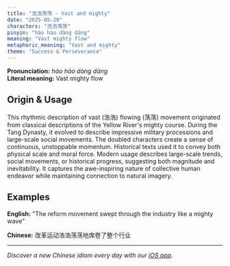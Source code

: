 ```yaml
---
title: "浩浩荡荡 - Vast and mighty"
date: "2025-05-20"
characters: "浩浩荡荡"
pinyin: "hào hào dàng dàng"
meaning: "Vast mighty flow"
metaphoric_meaning: "Vast and mighty"
theme: "Success & Perseverance"
---
```


**Pronunciation:** *hào hào dàng dàng*  
**Literal meaning:** Vast mighty flow

## Origin & Usage

This rhythmic description of vast (浩浩) flowing (荡荡) movement originated from classical descriptions of the Yellow River's mighty course. During the Tang Dynasty, it evolved to describe impressive military processions and large-scale social movements. The doubled characters create a sense of continuous, unstoppable momentum. Historical texts used it to convey both physical scale and moral force. Modern usage describes large-scale trends, social movements, or historical progress, suggesting both magnitude and inevitability. It captures the awe-inspiring nature of collective human endeavor while maintaining connection to natural imagery.

## Examples

**English:** "The reform movement swept through the industry like a mighty wave"

**Chinese:** 改革运动浩浩荡荡地席卷了整个行业

---

*Discover a new Chinese idiom every day with our [iOS app](https://apps.apple.com/us/app/daily-chinese-idioms/id6740611324).*
